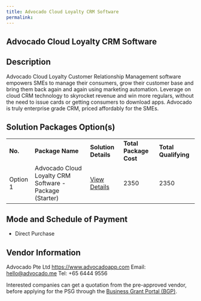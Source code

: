 ```yaml
---
title: Advocado Cloud Loyalty CRM Software
permalink: 
---
```


## Advocado Cloud Loyalty CRM Software

## Description

Advocado Cloud Loyalty Customer Relationship Management software empowers SMEs to manage their consumers, grow their customer base and bring them back again and again using marketing automation. Leverage on cloud CRM technology to skyrocket revenue and win more regulars, without the need to issue cards or getting consumers to download apps. Advocado is truly enterprise grade CRM, priced affordably for the SMEs.

## Solution Packages Option(s)

<table>
<tr>
<td><b>No.</b></td>
<td><b>Package Name</b></td>
<td><b>Solution Details</b></td>
<td><b>Total Package Cost</b></td>
<td><b>Total Qualifying</b></td>
</tr>
<tr>
<td>Option 1</td>
<td>Advocado Cloud Loyalty CRM Software - Package (Starter)</td>
<td><a href='https://www.gobusiness.gov.sg/images/psg/Advocado_20200085_Annex_3_20200625145311_Part_1.pdf'>View Details</a></td>
<td>2350</td>
<td>2350</td>
</tr>
</table>

## Mode and Schedule of Payment

 - Direct Purchase

## Vendor Information

 Advocado Pte Ltd
https://www.advocadoapp.com
Email: hello@advocado.me
Tel: +65 6444 9556

Interested companies can get a quotation from the pre-approved vendor, before applying for the PSG through the <a href='https://www.businessgrants.gov.sg/'>Business Grant Portal (BGP)</a>.
